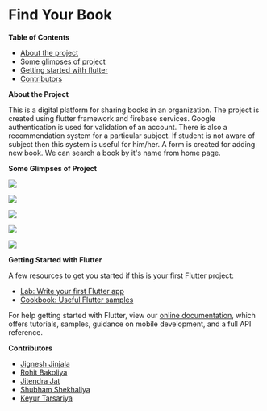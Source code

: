 # **Find Your Book**

**Table of Contents**

- [About the project](#about)
- [Some glimpses of project](#glimpse)
- [Getting started with flutter](#start)
- [Contributors](#con)

**<a name="about"></a>About the Project**

This is a digital platform for sharing books in an organization. The project is created using flutter framework and firebase services. Google authentication is used for validation of an account. There is also a recommendation system for a particular subject. If student is not aware of subject then this system is useful for him/her. A form is created for adding new book. We can search a book by it&#39;s name from home page.

**<a name="glimpse"></a>Some Glimpses of Project**

![](https://github.com/jignesh1604/Find-Your-Book/blob/master/Images/img0.jpg)

![](https://github.com/jignesh1604/Find-Your-Book/blob/master/Images/img1.jpg)

![](https://github.com/jignesh1604/Find-Your-Book/blob/master/Images/img2.jpg)

![](https://github.com/jignesh1604/Find-Your-Book/blob/master/Images/img3.jpg)

![](https://github.com/jignesh1604/Find-Your-Book/blob/master/Images/img4.jpg)

**<a name="start"></a>Getting Started with Flutter**

A few resources to get you started if this is your first Flutter project:

- [Lab: Write your first Flutter app](https://flutter.dev/docs/get-started/codelab)
- [Cookbook: Useful Flutter samples](https://flutter.dev/docs/cookbook)

For help getting started with Flutter, view our [online documentation](https://flutter.dev/docs), which offers tutorials, samples, guidance on mobile development, and a full API reference.

**<a name="con"></a>Contributors**

- [Jignesh Jinjala](#https://github.com/jignesh1604)
- [Rohit Bakoliya](#https://github.com/rohitbakoliya)
- [Jitendra Jat](#https://github.com/jitendrajat10099)
- [Shubham Shekhaliya](#https://github.com/shubham4756)
- [Keyur Tarsariya](#https://github.com/Keyur012)
